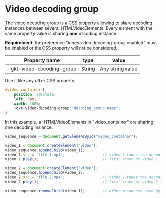#  Video decoding group

The video decoding group is a CSS property allowing to share decoding instances between several HTMLVideoElements.
Every element with the same property value is sharing **one** decoding instance.

**Requirement**: the preference "innes.video.decoding-group.enabled" must be enabled or the CSS property will not be considered.

| Property name  | type | value |
|----------------|------|-------|
| -gkt-video-decoding-group | String   | Any string value |

Use it like any other CSS property:

````css
#video_container {
    position: absolute;
    left: 0px;
    width: 100%;
    -gkt-video-decoding-group:"decoding_group_name";
}
````

In this example, all HTMLVideoElements in "video_container" are sharing one decoding instance.

````js
video_sequence = document.getElementById("video_container");

video_1 = document.createElement('video');
video_sequence.appendChild(video_1);
video_1.src = "file_1.mp4";                 // video_1 takes the decoding instance
video_1.play();                             // first frame of video_1 is displayed

video_2 = document.createElement('video');
video_sequence.appendChild(video_2);
video_2.src = "file_2.mp4";                 // video_2 takes the decoding instance. video_1 stops playing and still displays its last decoded frame
video_2.play();                             // first frame of video_2 is displayed

video_sequence.removeChild(video_1);        // other resources used by video_1 will be released asynchronously
````